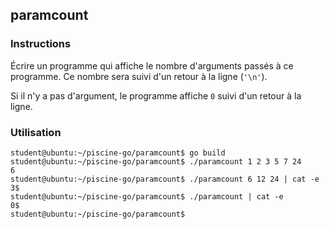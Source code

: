 ## paramcount

### Instructions

Écrire un programme qui affiche le nombre d'arguments passés à ce programme. Ce nombre sera suivi d'un retour à la ligne (`'\n'`).

Si il n'y a pas d'argument, le programme affiche `0` suivi d'un retour à la ligne.

### Utilisation

```console
student@ubuntu:~/piscine-go/paramcount$ go build
student@ubuntu:~/piscine-go/paramcount$ ./paramcount 1 2 3 5 7 24
6
student@ubuntu:~/piscine-go/paramcount$ ./paramcount 6 12 24 | cat -e
3$
student@ubuntu:~/piscine-go/paramcount$ ./paramcount | cat -e
0$
student@ubuntu:~/piscine-go/paramcount$
```
